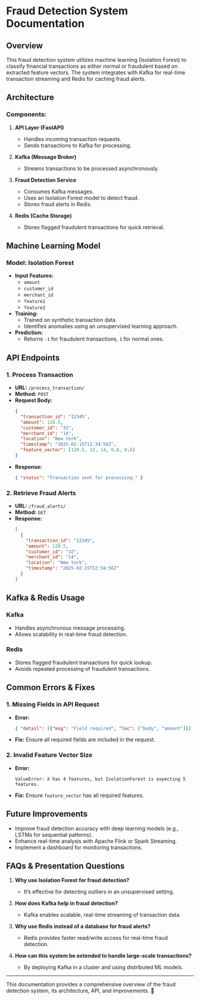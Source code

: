 # Fraud Detection System Documentation

## Overview
This fraud detection system utilizes machine learning (Isolation Forest) to classify financial transactions as either normal or fraudulent based on extracted feature vectors. The system integrates with Kafka for real-time transaction streaming and Redis for caching fraud alerts.

## Architecture
### Components:
1. **API Layer (FastAPI)**
   - Handles incoming transaction requests.
   - Sends transactions to Kafka for processing.
   
2. **Kafka (Message Broker)**
   - Streams transactions to be processed asynchronously.
   
3. **Fraud Detection Service**
   - Consumes Kafka messages.
   - Uses an Isolation Forest model to detect fraud.
   - Stores fraud alerts in Redis.
   
4. **Redis (Cache Storage)**
   - Stores flagged fraudulent transactions for quick retrieval.
   
## Machine Learning Model
### Model: Isolation Forest
- **Input Features:**
  - `amount`
  - `customer_id`
  - `merchant_id`
  - `feature1`
  - `feature2`
- **Training:**
  - Trained on synthetic transaction data.
  - Identifies anomalies using an unsupervised learning approach.
- **Prediction:**
  - Returns `-1` for fraudulent transactions, `1` for normal ones.

## API Endpoints
### 1. **Process Transaction**
   - **URL:** `/process_transaction/`
   - **Method:** `POST`
   - **Request Body:**
     ```json
     {
       "transaction_id": "12345",
       "amount": 120.5,
       "customer_id": "32",
       "merchant_id": "14",
       "location": "New York",
       "timestamp": "2025-02-15T12:34:56Z",
       "feature_vector": [120.5, 32, 14, 0.8, 0.6]
     }
     ```
   - **Response:**
     ```json
     { "status": "Transaction sent for processing." }
     ```

### 2. **Retrieve Fraud Alerts**
   - **URL:** `/fraud_alerts/`
   - **Method:** `GET`
   - **Response:**
     ```json
     [
       {
         "transaction_id": "12345",
         "amount": 120.5,
         "customer_id": "32",
         "merchant_id": "14",
         "location": "New York",
         "timestamp": "2025-02-15T12:34:56Z"
       }
     ]
     ```

## Kafka & Redis Usage
### **Kafka**
- Handles asynchronous message processing.
- Allows scalability in real-time fraud detection.

### **Redis**
- Stores flagged fraudulent transactions for quick lookup.
- Avoids repeated processing of fraudulent transactions.

## Common Errors & Fixes
### 1. **Missing Fields in API Request**
   - **Error:**
     ```json
     { "detail": [{"msg": "Field required", "loc": ["body", "amount"]}] }
     ```
   - **Fix:** Ensure all required fields are included in the request.

### 2. **Invalid Feature Vector Size**
   - **Error:**
     ```plaintext
     ValueError: X has 4 features, but IsolationForest is expecting 5 features.
     ```
   - **Fix:** Ensure `feature_vector` has all required features.

## Future Improvements
- Improve fraud detection accuracy with deep learning models (e.g., LSTMs for sequential patterns).
- Enhance real-time analysis with Apache Flink or Spark Streaming.
- Implement a dashboard for monitoring transactions.

## FAQs & Presentation Questions
1. **Why use Isolation Forest for fraud detection?**
   - It’s effective for detecting outliers in an unsupervised setting.

2. **How does Kafka help in fraud detection?**
   - Kafka enables scalable, real-time streaming of transaction data.

3. **Why use Redis instead of a database for fraud alerts?**
   - Redis provides faster read/write access for real-time fraud detection.

4. **How can this system be extended to handle large-scale transactions?**
   - By deploying Kafka in a cluster and using distributed ML models.

---
This documentation provides a comprehensive overview of the fraud detection system, its architecture, API, and improvements. 🚀
